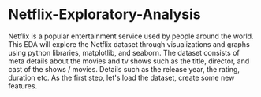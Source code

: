 # Netflix-Exploratory-Analysis
Netflix is a popular entertainment service used by people around the world. This EDA will explore the Netflix dataset through visualizations and graphs using python libraries, matplotlib, and seaborn.
The dataset consists of meta details about the movies and tv shows such as the title, director, and cast of the shows / movies. Details such as the release year, the rating, duration etc. As the first step, let's load the dataset, create some new features.
